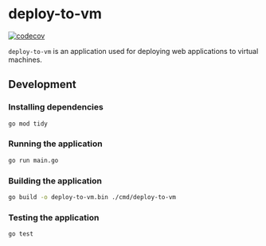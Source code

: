 # deploy-to-vm

[![codecov](https://codecov.io/github/cemreyavuz/deploy-to-vm/graph/badge.svg?token=0XCAR85Q87)](https://codecov.io/github/cemreyavuz/deploy-to-vm)

`deploy-to-vm` is an application used for deploying web applications to virtual machines.

## Development

### Installing dependencies

```sh
go mod tidy
```

### Running the application

```sh
go run main.go
```

### Building the application

```sh
go build -o deploy-to-vm.bin ./cmd/deploy-to-vm
```

### Testing the application

```sh
go test
```
